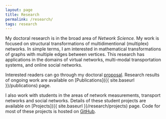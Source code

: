 ```yaml
---
layout: page
title: Research
permalink: /research/
tags: research
---
```


My doctoral research is in the broad area of _Network Science._ My work is focused on structural transformations of multidimentional (multiplex) networks. In simple terms, I am interested in mathematical transformations of graphs with multiple edges between vertices. This research has applications in the domains of virtual networks, multi-modal transportation systems, and online social networks.

Interested readers can go through my doctoral [proposal](https://www.dropbox.com/s/s4fb1ep5h8pmz4q/proposal.pdf?dl=1 "Proposal"). Research results of ongoing work are available on [Publications]({{ site.baseurl }}/publications) page.

I also work with students in the areas of network measurements, transport networks and social networks. Details of these student projects are available on [Projects]({{ site.baseurl }}/research/projects) page. Code for most of these projects is hosted on [GitHub](https://github.com/prasadtalasila).
